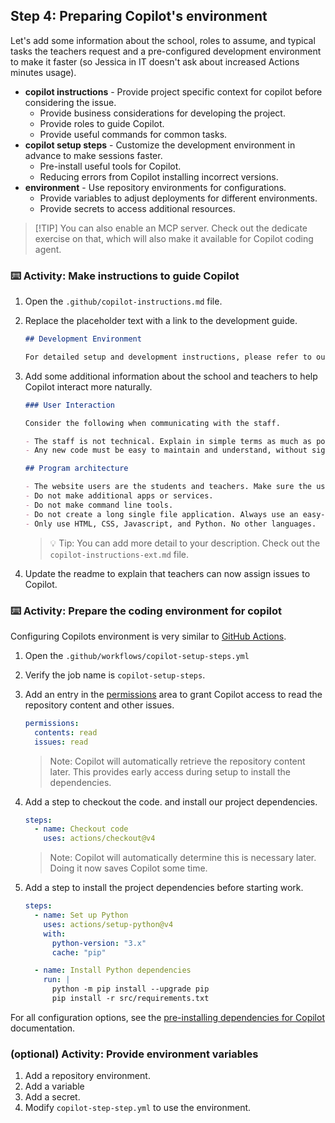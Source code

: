 ## Step 4: Preparing Copilot's environment

Let's add some information about the school, roles to assume, and typical tasks the teachers request and a pre-configured development environment to make it faster (so Jessica in IT doesn't ask about increased Actions minutes usage).

- **copilot instructions** - Provide project specific context for copilot before considering the issue.
  - Provide business considerations for developing the project.
  - Provide roles to guide Copilot.
  - Provide useful commands for common tasks.
- **copilot setup steps** - Customize the development environment in advance to make sessions faster.
  - Pre-install useful tools for Copilot.
  - Reducing errors from Copilot installing incorrect versions.
- **environment** - Use repository environments for configurations.
  - Provide variables to adjust deployments for different environments.
  - Provide secrets to access additional resources.

> [!TIP] You can also enable an MCP server. Check out the dedicate exercise on that, which will also make it available for Copilot coding agent.

### ⌨️ Activity: Make instructions to guide Copilot

1. Open the `.github/copilot-instructions.md` file.

1. Replace the placeholder text with a link to the development guide.

   ```md
   ## Development Environment

   For detailed setup and development instructions, please refer to our [Development Guide](../docs/how-to-develop.md).
   ```

1. Add some additional information about the school and teachers to help Copilot interact more naturally.

   ```md
   ### User Interaction

   Consider the following when communicating with the staff.

   - The staff is not technical. Explain in simple terms as much as possible and avoid software jargon.
   - Any new code must be easy to maintain and understand, without significant coding experience.

   ## Program architecture

   - The website users are the students and teachers. Make sure the user experience is simple.
   - Do not make additional apps or services.
   - Do not make command line tools.
   - Do not create a long single file application. Always use an easy-to-understand directory structure.
   - Only use HTML, CSS, Javascript, and Python. No other languages.
   ```

   > 💡 Tip: You can add more detail to your description. Check out the `copilot-instructions-ext.md` file.

1. Update the readme to explain that teachers can now assign issues to Copilot.

### ⌨️ Activity: Prepare the coding environment for copilot

Configuring Copilots environment is very similar to [GitHub Actions]().

1. Open the `.github/workflows/copilot-setup-steps.yml`
1. Verify the job name is `copilot-setup-steps`.
1. Add an entry in the [permissions](https://docs.github.com/en/actions/writing-workflows/choosing-what-your-workflow-does/controlling-permissions-for-github_token) area to grant Copilot access to read the repository content and other issues.

   ```yml
   permissions:
     contents: read
     issues: read
   ```

   > Note: Copilot will automatically retrieve the repository content later. This provides early access during setup to install the dependencies.

1. Add a step to checkout the code. and install our project dependencies.

   ```yml
   steps:
     - name: Checkout code
       uses: actions/checkout@v4
   ```

   > Note: Copilot will automatically determine this is necessary later. Doing it now saves Copilot some time.

1. Add a step to install the project dependencies before starting work.

   ```yml
   steps:
     - name: Set up Python
       uses: actions/setup-python@v4
       with:
         python-version: "3.x"
         cache: "pip"

     - name: Install Python dependencies
       run: |
         python -m pip install --upgrade pip
         pip install -r src/requirements.txt
   ```

For all configuration options, see the [pre-installing dependencies for Copilot](https://docs.github.com/en/enterprise-cloud@latest/early-access/copilot/project-padawan/customizing-project-padawans-development-environment#pre-installing-tools-or-dependencies-in-copilots-environment) documentation.

### (optional) Activity: Provide environment variables

1. Add a repository environment.
2. Add a variable
3. Add a secret.
4. Modify `copilot-step-step.yml` to use the environment.
